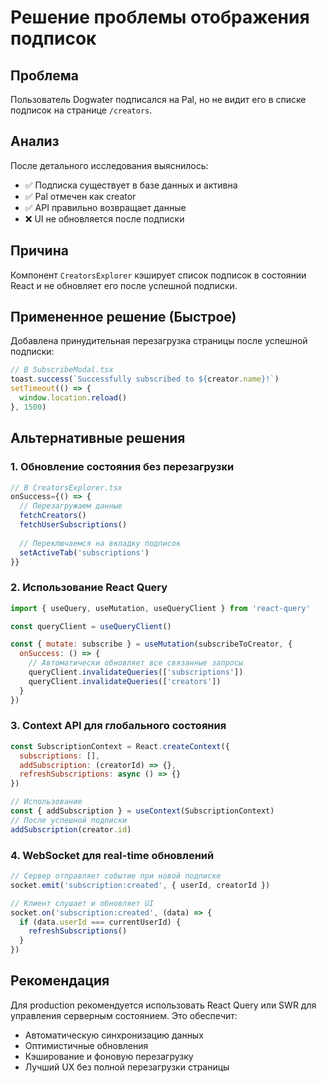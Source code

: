 # Решение проблемы отображения подписок

## Проблема
Пользователь Dogwater подписался на Pal, но не видит его в списке подписок на странице `/creators`.

## Анализ
После детального исследования выяснилось:
- ✅ Подписка существует в базе данных и активна
- ✅ Pal отмечен как creator
- ✅ API правильно возвращает данные
- ❌ UI не обновляется после подписки

## Причина
Компонент `CreatorsExplorer` кэширует список подписок в состоянии React и не обновляет его после успешной подписки.

## Примененное решение (Быстрое)
Добавлена принудительная перезагрузка страницы после успешной подписки:

```javascript
// В SubscribeModal.tsx
toast.success(`Successfully subscribed to ${creator.name}!`)
setTimeout(() => {
  window.location.reload()
}, 1500)
```

## Альтернативные решения

### 1. Обновление состояния без перезагрузки
```javascript
// В CreatorsExplorer.tsx
onSuccess={() => {
  // Перезагружаем данные
  fetchCreators()
  fetchUserSubscriptions()
  
  // Переключаемся на вкладку подписок
  setActiveTab('subscriptions')
}}
```

### 2. Использование React Query
```javascript
import { useQuery, useMutation, useQueryClient } from 'react-query'

const queryClient = useQueryClient()

const { mutate: subscribe } = useMutation(subscribeToCreator, {
  onSuccess: () => {
    // Автоматически обновляет все связанные запросы
    queryClient.invalidateQueries(['subscriptions'])
    queryClient.invalidateQueries(['creators'])
  }
})
```

### 3. Context API для глобального состояния
```javascript
const SubscriptionContext = React.createContext({
  subscriptions: [],
  addSubscription: (creatorId) => {},
  refreshSubscriptions: async () => {}
})

// Использование
const { addSubscription } = useContext(SubscriptionContext)
// После успешной подписки
addSubscription(creator.id)
```

### 4. WebSocket для real-time обновлений
```javascript
// Сервер отправляет событие при новой подписке
socket.emit('subscription:created', { userId, creatorId })

// Клиент слушает и обновляет UI
socket.on('subscription:created', (data) => {
  if (data.userId === currentUserId) {
    refreshSubscriptions()
  }
})
```

## Рекомендация
Для production рекомендуется использовать React Query или SWR для управления серверным состоянием. Это обеспечит:
- Автоматическую синхронизацию данных
- Оптимистичные обновления
- Кэширование и фоновую перезагрузку
- Лучший UX без полной перезагрузки страницы 